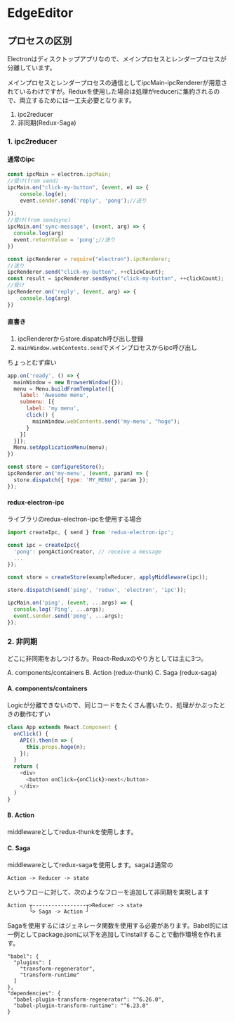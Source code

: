 # EdgeEditor

## プロセスの区別

Electronはディスクトップアプリなので、メインプロセスとレンダープロセスが分離しています。

メインプロセスとレンダープロセスの通信としてipcMain-ipcRendererが用意されているわけですが。Reduxを使用した場合は処理がreducerに集約されるので、両立するためには一工夫必要となります。

1. ipc2reducer
1. 非同期(Redux-Saga)

### 1. ipc2reducer

#### 通常のipc

```javascript
const ipcMain = electron.ipcMain;
//受け(from send)
ipcMain.on("click-my-button", (event, e) => {
    console.log(e);
    event.sender.send('reply', 'pong');//送り
    
});
//受け(from sendsync)
ipcMain.on('sync-message', (event, arg) => {
  console.log(arg)
  event.returnValue = 'pong';//送り
})
```

```javascript
const ipcRenderer = require("electron").ipcRenderer;
//送り
ipcRenderer.send("click-my-button", ++clickCount);
const result = ipcRenderer.sendSync("click-my-button", ++clickCount);
//受け
ipcRenderer.on('reply', (event, arg) => {
    console.log(arg)
})
```

#### 直書き

1. ipcRendererからstore.dispatch呼び出し登録
2. ```mainWindow.webContents.send```でメインプロセスからipc呼び出し

ちょっとむず痒い

```javascript
app.on('ready', () => {
  mainWindow = new BrowserWindow({});
  menu = Menu.buildFromTemplate([{
    label: 'Awesome menu',
    submenu: [{
      label: 'my menu',
      click() {
        mainWindow.webContents.send('my-menu', "hoge");
      }
    }]
  }]);
  Menu.setApplicationMenu(menu);
})
```
```javascript
const store = configureStore();
ipcRenderer.on('my-menu', (event, param) => {
  store.dispatch({ type: 'MY_MENU', param });
});
```

#### redux-electron-ipc

ライブラリのredux-electron-ipcを使用する場合

```javascript
import createIpc, { send } from 'redux-electron-ipc';

const ipc = createIpc({
  'pong': pongActionCreator, // receive a message
  ...
});

const store = createStore(exampleReducer, applyMiddleware(ipc));

store.dispatch(send('ping', 'redux', 'electron', 'ipc'));
```
```javascript
ipcMain.on('ping', (event, ...args) => {
  console.log('Ping', ...args);
  event.sender.send('pong', ...args);
});
```

### 2. 非同期

どこに非同期をおしつけるか。React-Reduxのやり方としては主に3つ。

A. components/containers
B. Action (redux-thunk)
C. Saga (redux-saga)

#### A. components/containers

Logicが分離できないので、同じコードをたくさん書いたり、処理がかぶったときの動作むずい

```javascript
class App extends React.Component {
  onClick() {
    API().then(n => {
      this.props.hoge(n);
    });
  }
  return (
    <div>
      <button onClick={onClick}>next</button>
    </div>
  )
}
```

#### B. Action

middlewareとしてredux-thunkを使用します。

#### C. Saga

middlewareとしてredux-sagaを使用します。sagaは通常の

```
Action -> Reducer -> state
```

というフローに対して、次のようなフローを追加して非同期を実現します

```
Action ┬-----------------┬>Reducer -> state
       └> Saga -> Action ┘
```

Sagaを使用するにはジェネレータ関数を使用する必要があります。Babel的には一例としてpackage.jsonに以下を追加してinstallすることで動作環境を作れます。

```
"babel": {
  "plugins": [
    "transform-regenerator",
    "transform-runtime"
  ]
},
"dependencies": {
  "babel-plugin-transform-regenerator": "^6.26.0",
  "babel-plugin-transform-runtime": "^6.23.0"
}
```
